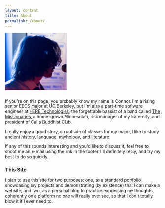 ```yaml
---
layout: content
title: About
permalink: /about/
---
```


<img src="../assets/me.png" alt="portrait" style="width:200px;padding-bottom:10px;"/>


If you're on this page, you probably know my name is Connor. I'm a
rising senior EECS major at UC Berkeley, but I'm also a part-time software
engineer at [HERE Technologies](https://here.com), the forgettable bassist
of a band called [The Missionaries](https://the-missionaries.bandcamp.com),
a home-grown Minnesotan, risk manager of my fraternity, and president of
Cal's Buddhist Club.

I really enjoy a good story, so outside of classes for my major, I
like to study ancient history, language, mythology, and literature.

If any of this sounds interesting and you'd like to discuss it, feel free
to shoot me an e-mail using the link in the footer. I'll definitely reply,
and try my best to do so quickly.

### This Site

I plan to use this site for two purposes: one, as a standard portfolio
showcasing my projects and demonstrating (by existence) that I can make
a website, and two, as a personal blog to practice expressing my thoughts
coherently on a platform no one will really ever see, so that I don't
totally blow it if I ever need to.

